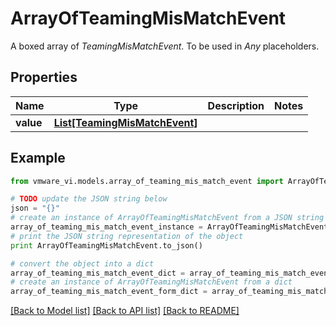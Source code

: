 # ArrayOfTeamingMisMatchEvent

A boxed array of *TeamingMisMatchEvent*. To be used in *Any* placeholders. 

## Properties
Name | Type | Description | Notes
------------ | ------------- | ------------- | -------------
**value** | [**List[TeamingMisMatchEvent]**](TeamingMisMatchEvent.md) |  | 

## Example

```python
from vmware_vi.models.array_of_teaming_mis_match_event import ArrayOfTeamingMisMatchEvent

# TODO update the JSON string below
json = "{}"
# create an instance of ArrayOfTeamingMisMatchEvent from a JSON string
array_of_teaming_mis_match_event_instance = ArrayOfTeamingMisMatchEvent.from_json(json)
# print the JSON string representation of the object
print ArrayOfTeamingMisMatchEvent.to_json()

# convert the object into a dict
array_of_teaming_mis_match_event_dict = array_of_teaming_mis_match_event_instance.to_dict()
# create an instance of ArrayOfTeamingMisMatchEvent from a dict
array_of_teaming_mis_match_event_form_dict = array_of_teaming_mis_match_event.from_dict(array_of_teaming_mis_match_event_dict)
```
[[Back to Model list]](../README.md#documentation-for-models) [[Back to API list]](../README.md#documentation-for-api-endpoints) [[Back to README]](../README.md)


